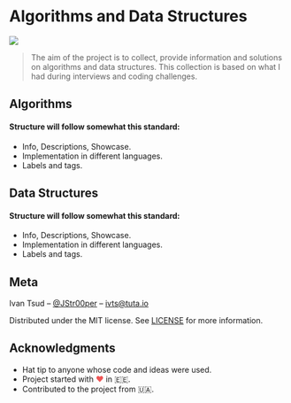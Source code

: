 # Algorithms and Data Structures

![](https://img.shields.io/badge/license-MIT-yellow.svg)

> The aim of the project is to collect, provide information and solutions on algorithms and data structures. This collection is based on what I had during interviews and coding challenges.

## Algorithms

#### Structure will follow somewhat this standard:

- Info, Descriptions, Showcase.
- Implementation in different languages.
- Labels and tags.

## Data Structures

#### Structure will follow somewhat this standard:

- Info, Descriptions, Showcase.
- Implementation in different languages.
- Labels and tags.

## Meta

Ivan Tsud – [@JStr00per](https://twitter.com/JStr00per) – ivts@tuta.io

Distributed under the MIT license. See [LICENSE](LICENSE) for more information.

## Acknowledgments

- Hat tip to anyone whose code and ideas were used.
- Project started with <span style="color:#ee5555;">&#9829;</span> in 🇪🇪.
- Contributed to the project from 🇺🇦.
